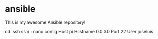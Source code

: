 # ansible

This is my awesome Ansible repository!


cd .ssh
ssh/ : nano config 
  Host pi
    Hostname 0.0.0.0
    Port 22
    User joseluis
